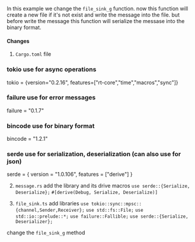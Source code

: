 In this example we change the `file_sink_g` function.
now this function will create a new file if it's not exist and write the message 
into the file. but before write the message this function will serialize the messase into the binary format.

#### Changes
1. `Cargo.toml` file 
### tokio use for async operations
tokio = {version="0.2.16", features=["rt-core","time","macros","sync"]}
### failure use for error messages
failure = "0.1.7"
### bincode use for binary format
bincode = "1.2.1"
### serde use for serialization, deserialization (can also use for json)
serde = { version = "1.0.106", features = ["derive"] }

2. `message.rs`
add the library and its drive macros
`use serde::{Serialize, Deserialize};`
`#[derive(Debug, Serialize, Deserialize)]`


3. `file_sink.ts`
add libraries
`use tokio::sync::mpsc::{channel,Sender,Receiver};`
`use std::fs::File;`
`use std::io::prelude::*;`
`use failure::Fallible;`
`use serde::{Serialize, Deserializer};`

change the `file_sink_g` method